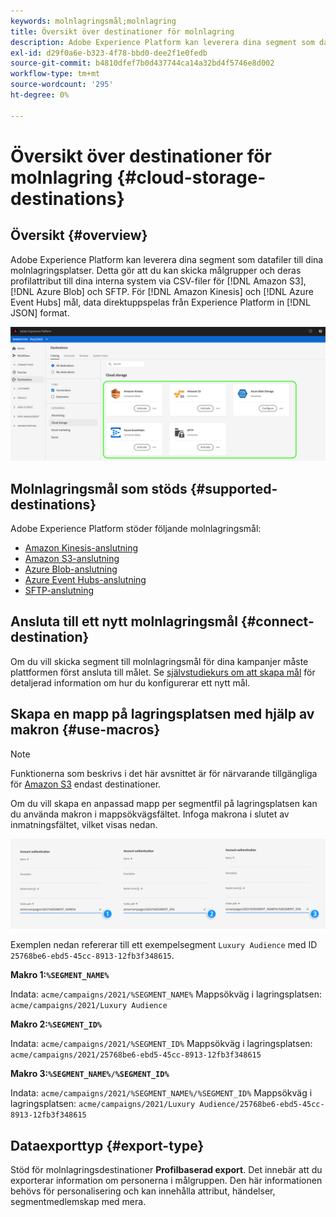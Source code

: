 ```yaml
---
keywords: molnlagringsmål;molnlagring
title: Översikt över destinationer för molnlagring
description: Adobe Experience Platform kan leverera dina segment som datafiler till dina Amazon S3-, AWS Kinesis-, Azure Event Hubs- eller SFTP-molnlagringsplatser.
exl-id: d29f0a6e-b323-4f78-bbd0-dee2f1e0fedb
source-git-commit: b4810dfef7b0d437744ca14a32bd4f5746e8d002
workflow-type: tm+mt
source-wordcount: '295'
ht-degree: 0%

---
```


# Översikt över destinationer för molnlagring {#cloud-storage-destinations}

## Översikt {#overview}

Adobe Experience Platform kan leverera dina segment som datafiler till dina molnlagringsplatser. Detta gör att du kan skicka målgrupper och deras profilattribut till dina interna system via CSV-filer för [!DNL Amazon S3], [!DNL Azure Blob] och SFTP. För [!DNL Amazon Kinesis] och [!DNL Azure Event Hubs] mål, data direktuppspelas från Experience Platform in [!DNL JSON] format.

![Adobe molnlagringsdestinationer](../../assets/catalog/cloud-storage/cloud-storage-destinations.png)

## Molnlagringsmål som stöds {#supported-destinations}

Adobe Experience Platform stöder följande molnlagringsmål:

* [Amazon Kinesis-anslutning](amazon-kinesis.md)
* [Amazon S3-anslutning](amazon-s3.md)
* [Azure Blob-anslutning](azure-blob.md)
* [Azure Event Hubs-anslutning](azure-event-hubs.md)
* [SFTP-anslutning](sftp.md)

## Ansluta till ett nytt molnlagringsmål {#connect-destination}

Om du vill skicka segment till molnlagringsmål för dina kampanjer måste plattformen först ansluta till målet. Se [självstudiekurs om att skapa mål](../../ui/connect-destination.md) för detaljerad information om hur du konfigurerar ett nytt mål.


## Skapa en mapp på lagringsplatsen med hjälp av makron {#use-macros}

>[!NOTE]
>
> Funktionerna som beskrivs i det här avsnittet är för närvarande tillgängliga för [Amazon S3](amazon-s3.md) endast destinationer.

Om du vill skapa en anpassad mapp per segmentfil på lagringsplatsen kan du använda makron i mappsökvägsfältet. Infoga makrona i slutet av inmatningsfältet, vilket visas nedan.

![Så här använder du makron för att skapa en mapp i ditt lagringsutrymme](../../assets/catalog/cloud-storage/workflow/macros-folder-path.png)

Exemplen nedan refererar till ett exempelsegment `Luxury Audience` med ID `25768be6-ebd5-45cc-8913-12fb3f348615`.

**Makro 1:`%SEGMENT_NAME%`**

Indata: `acme/campaigns/2021/%SEGMENT_NAME%`
Mappsökväg i lagringsplatsen: `acme/campaigns/2021/Luxury Audience`

**Makro 2:`%SEGMENT_ID%`**

Indata: `acme/campaigns/2021/%SEGMENT_ID%`
Mappsökväg i lagringsplatsen: `acme/campaigns/2021/25768be6-ebd5-45cc-8913-12fb3f348615`

**Makro 3:`%SEGMENT_NAME%/%SEGMENT_ID%`**

Indata: `acme/campaigns/2021/%SEGMENT_NAME%/%SEGMENT_ID%`
Mappsökväg i lagringsplatsen: `acme/campaigns/2021/Luxury Audience/25768be6-ebd5-45cc-8913-12fb3f348615`

## Dataexporttyp {#export-type}

Stöd för molnlagringsdestinationer **Profilbaserad export**. Det innebär att du exporterar information om personerna i målgruppen. Den här informationen behövs för personalisering och kan innehålla attribut, händelser, segmentmedlemskap med mera.